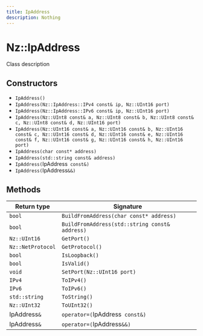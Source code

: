 ```yaml
---
title: IpAddress
description: Nothing
---
```


# Nz::IpAddress

Class description

## Constructors

- `IpAddress()`
- `IpAddress(Nz::IpAddress::IPv4 const& ip, Nz::UInt16 port)`
- `IpAddress(Nz::IpAddress::IPv6 const& ip, Nz::UInt16 port)`
- `IpAddress(Nz::UInt8 const& a, Nz::UInt8 const& b, Nz::UInt8 const& c, Nz::UInt8 const& d, Nz::UInt16 port)`
- `IpAddress(Nz::UInt16 const& a, Nz::UInt16 const& b, Nz::UInt16 const& c, Nz::UInt16 const& d, Nz::UInt16 const& e, Nz::UInt16 const& f, Nz::UInt16 const& g, Nz::UInt16 const& h, Nz::UInt16 port)`
- `IpAddress(char const* address)`
- `IpAddress(std::string const& address)`
- `IpAddress(`IpAddress` const&)`
- `IpAddress(`IpAddress`&&)`

## Methods

| Return type | Signature |
| ----------- | --------- |
| `bool` | `BuildFromAddress(char const* address)` |
| `bool` | `BuildFromAddress(std::string const& address)` |
| `Nz::UInt16` | `GetPort()` |
| `Nz::NetProtocol` | `GetProtocol()` |
| `bool` | `IsLoopback()` |
| `bool` | `IsValid()` |
| `void` | `SetPort(Nz::UInt16 port)` |
| `IPv4` | `ToIPv4()` |
| `IPv6` | `ToIPv6()` |
| `std::string` | `ToString()` |
| `Nz::UInt32` | `ToUInt32()` |
| IpAddress`&` | `operator=(`IpAddress` const&)` |
| IpAddress`&` | `operator=(`IpAddress`&&)` |
